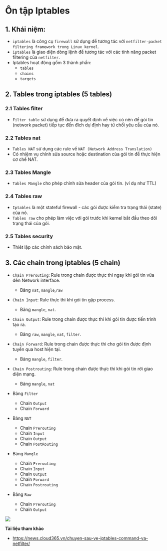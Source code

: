 # Ôn tập Iptables
## 1. Khái niệm:
- `iptables` là công cụ `firewall` sử dụng để tương tác với `netfilter-packet filtering framework trong Linux kernel`.
- `iptables` là giao diện dòng lệnh để tương tác với các tính năng packet filtering của `netfilter`.
- Iptables hoạt động gồm 3 thành phần:
  + `tables`
  + `chains`
  + `targets`

## 2. Tables trong iptables (5 tables)
### 2.1 Tables filter
- `Filter table` sử dụng để đưa ra quyết định về việc có nên để gói tin (network packet) tiếp tục đến đích dự định hay từ chối yêu cầu của nó.

### 2.2 Tables nat
- `Tables NAT` sử dụng các rule về `NAT (Network Address Translation)`
- Có nhiệm vụ chỉnh sửa source hoặc destination của gói tin để thực hiện cơ chế NAT.

### 2.3 Tables Mangle
- `Tables Mangle` cho phép chỉnh sửa header của gói tin. (ví dụ như TTL)

### 2.4 Tables raw
- `Iptables` là một stateful firewall - các gói được kiểm tra trạng thái  (state) của nó.
- `Tables raw` cho phép làm việc với gói trước khi kernel bắt đầu theo dõi trạng thái của gói.

### 2.5 Tables security
- Thiêt lập các chính sách bảo mật.

## 3. Các chain trong iptables (5 chain)
- `Chain Prerouting`: Rule trong chain được thực thi ngay khi gói tin vừa đến Network interface.
   + Bảng `nat`, `mangle`,`raw`
- `Chain Input`: Rule thực thi khi gói tin gặp process.
   + Bảng `mangle`, `nat`.
- `Chain Output`: Rule trong chain được thực thi khi gói tin được tiến trình tạo ra.
   + Bảng `raw`, `mangle`, `nat`, `filter`.
- `Chain Forward`: Rule trong chain được thực thi cho gói tin được định tuyến qua host hiện tại.
   + Bảng `mangle`, `filter`.
- `Chain Postrouting`: Rule trong chain được thực thi khi gói tin rời giao diện mạng.
   + Bảng `mangle`, `nat`

- Bảng `Filter` 
   + Chain `Output`
   + Chain `Forward`

- Bảng `NAT`
   + Chain `Prerouting`
   + Chain `Input`
   + Chain `Output`
   + Chain `PostRouting`

- Bảng `Mangle`
   + Chain `Prerouting`
   + Chain `Input`
   + Chain `Output`
   + Chain `Forward`
   + Chain `Postrouting`

- Bảng `Raw`
   + Chain `Prerouting`
   + Chain `Output`

![](https://news.cloud365.vn/wp-content/uploads/2019/08/2019-08-03_10-17.png)

__Tài liệu tham khảo__
- https://news.cloud365.vn/chuyen-sau-ve-iptables-command-va-netfilter/


   


